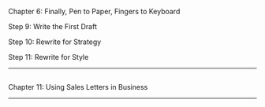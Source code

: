 Chapter 6: Finally, Pen to Paper, Fingers to Keyboard

 Step 9: Write the First Draft

 Step 10: Rewrite for Strategy

 Step 11: Rewrite for Style


-----

##

Chapter 11: Using Sales Letters in Business


-----

##